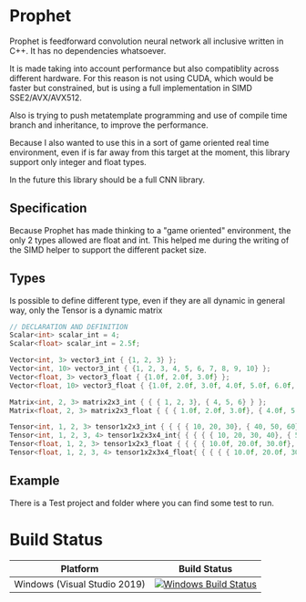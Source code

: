 # Prophet

Prophet is feedforward convolution neural network all inclusive written in C++.
It has no dependencies whatsoever.

It is made taking into account performance but also compatiblity across different hardware.
For this reason is not using CUDA, which  would be faster but constrained, but is using a full implementation in SIMD SSE2/AVX/AVX512.

Also is trying to push metatemplate programming and use of compile time branch and inheritance, to improve the performance.

Because I also wanted to use this in a sort of game oriented real time environment, even if is far away from this target at the moment, this library support only integer and float types.

In the future this library should be a full CNN library.


## Specification

Because Prophet has made thinking to a "game oriented" environment, the only 2 types allowed are float and int.
This helped me during the writing of the SIMD helper to support the different packet size.


## Types

Is possible to define different type, even if they are all dynamic in general way, only the Tensor is a dynamic matrix


```cpp
// DECLARATION AND DEFINITION
Scalar<int> scalar_int = 4;
Scalar<float> scalar_int = 2.5f;

Vector<int, 3> vector3_int { {1, 2, 3} };
Vector<int, 10> vector3_int { {1, 2, 3, 4, 5, 6, 7, 8, 9, 10} };
Vector<float, 3> vector3_float { {1.0f, 2.0f, 3.0f} };
Vector<float, 10> vector3_float { {1.0f, 2.0f, 3.0f, 4.0f, 5.0f, 6.0f, 7.0f, 8.0f, 9.0f, 10.0f} };

Matrix<int, 2, 3> matrix2x3_int { { { 1, 2, 3}, { 4, 5, 6} } };
Matrix<float, 2, 3> matrix2x3_float { { { 1.0f, 2.0f, 3.0f}, { 4.0f, 5.0f, 6.0f} } };

Tensor<int, 1, 2, 3> tensor1x2x3_int { { { { 10, 20, 30}, { 40, 50, 60} } } };
Tensor<int, 1, 2, 3, 4> tensor1x2x3x4_int{ { { { { 10, 20, 30, 40}, { 50, 60, 70, 80}, { 90, 100, 110, 120} }, { { 11, 22, 33, 44}, { 55, 66, 77, 88}, { 99, 110, 121, 132} } } } };
Tensor<float, 1, 2, 3> tensor1x2x3_float { { { { 10.0f, 20.0f, 30.0f}, { 40.0f, 50.0f, 60.0f} } } };
Tensor<float, 1, 2, 3, 4> tensor1x2x3x4_float{ { { { { 10.0f, 20.0f, 30.0f, 40.0f}, { 50.0f, 60.0f, 70.0f, 80.0f}, { 90.0f, 100.0f, 110.0f, 120.0f} }, { { 11.0f, 22.0f, 33.0f, 44.0f}, { 55.0f, 66.0f, 77.0f, 88.0f}, { 99.0f, 110.0f, 121.0f, 132.0f} } } } };
```


## Example

There is a Test project and folder where you can find some test to run.


# Build Status

| Platform | Build Status |
|:--------:|:------------:|
| Windows (Visual Studio 2019) | [![Windows Build Status](https://ci.appveyor.com/api/projects/status/github/kabalmcblade/prophet?branch=main&svg=true)](https://ci.appveyor.com/project/kabalmcblade/prophet) |